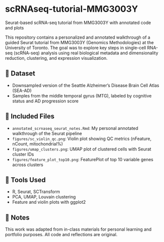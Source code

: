 # scRNAseq-tutorial-MMG3003Y
Seurat-based scRNA-seq tutorial from MMG3003Y with annotated code and plots

This repository contains a personalized and annotated walkthrough of a guided Seurat tutorial from MMG3003Y (Genomics Methodologies) at the University of Toronto. The goal was to explore key steps in single-cell RNA-seq (scRNA-seq) analysis using real biological metadata and dimensionality reduction, clustering, and expression visualization.

## 🧬 Dataset

- Downsampled version of the Seattle Alzheimer’s Disease Brain Cell Atlas (SEA-AD)
- Samples from the middle temporal gyrus (MTG), labeled by cognitive status and AD progression score

## 📁 Included Files

- `annotated_scrnaseq_seurat_notes.Rmd`: My personal annotated walkthrough of the Seurat pipeline
- `figures/sc_violin_qc.png`: Violin plot showing QC metrics (nFeature, nCount, mitochondrial%)
- `figures/umap_clusters.png`: UMAP plot of clustered cells with Seurat cluster IDs
- `figures/feature_plot_top10.png`: FeaturePlot of top 10 variable genes across clusters

## 🧰 Tools Used

- R, Seurat, SCTransform
- PCA, UMAP, Louvain clustering
- Feature and violin plots with ggplot2

## 📌 Notes

This work was adapted from in-class materials for personal learning and portfolio purposes. All code and reflections are original. 
